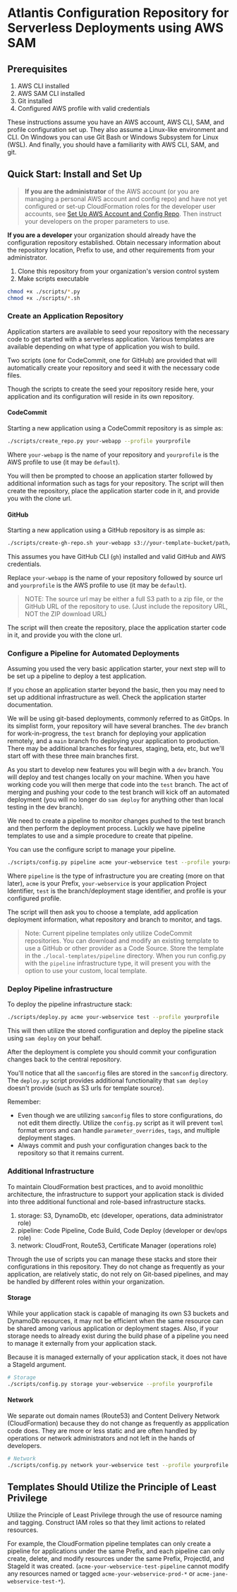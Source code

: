 # Atlantis Configuration Repository for Serverless Deployments using AWS SAM

## Prerequisites

1. AWS CLI installed
2. AWS SAM CLI installed
3. Git installed
4. Configured AWS profile with valid credentials

These instructions assume you have an AWS account, AWS CLI, SAM, and profile configuration set up. They also assume a Linux-like environment and CLI. On Windows you can use Git Bash or Windows Subsystem for Linux (WSL). And finally, you should have a familiarity with AWS CLI, SAM, and git.

## Quick Start: Install and Set Up

> **If you are the administrator** of the AWS account (or you are managing a personal AWS account and config repo) and have not yet configured or set-up CloudFormation roles for the developer user accounts, see [Set Up AWS Account and Config Repo](./docs/01-Set-Up-AWS-Account-and-Config-Repo.md). Then instruct your developers on the proper parameters to use.

**If you are a developer** your organization should already have the configuration repository established. Obtain necessary information about the repository location, Prefix to use, and other requirements from your administrator.

1. Clone this repository from your organization's version control system
2. Make scripts executable

```bash
chmod +x ./scripts/*.py
chmod +x ./scripts/*.sh
```

### Create an Application Repository

Application starters are available to seed your repository with the necessary code to get started with a serverless application. Various templates are available depending on what type of application you wish to build.

Two scripts (one for CodeCommit, one for GitHub) are provided that will automatically create your repository and seed it with the necessary code files.

Though the scripts to create the seed your repository reside here, your application and its configuration will reside in its own repository.

#### CodeCommit

Starting a new application using a CodeCommit repository is as simple as:

```bash
./scripts/create_repo.py your-webapp --profile yourprofile
```

Where `your-webapp` is the name of your repository and `yourprofile` is the AWS profile to use (it may be `default`).

You will then be prompted to choose an application starter followed by additional information such as tags for your repository. The script will then create the repository, place the application starter code in it, and provide you with the clone url.

#### GitHub

Starting a new application using a GitHub repository is as simple as:

```bash
./scripts/create-gh-repo.sh your-webapp s3://your-template-bucket/path/to/app-starter.zip yourprofile
```

This assumes you have GitHub CLI (`gh`) installed and valid GitHub and AWS credentials.

Replace `your-webapp` is the name of your repository followed by source url and `yourprofile` is the AWS profile to use (it may be `default`).

> NOTE: The source url may be either a full S3 path to a zip file, or the GitHub URL of the repository to use. (Just include the repository URL, NOT the ZIP download URL)

The script will then create the repository, place the application starter code in it, and provide you with the clone url.

### Configure a Pipeline for Automated Deployments

Assuming you used the very basic application starter, your next step will to be set up a pipeline to deploy a test application.

If you chose an application starter beyond the basic, then you may need to set up additional infrastructure as well. Check the application starter documentation.

We will be using git-based deployments, commonly referred to as GitOps. In its simplist form, your repository will have several branches. The `dev` branch for work-in-progress, the `test` branch for deploying your application remotely, and a `main` branch fro deploying your application to production. There may be additional branches for features, staging, beta, etc, but we'll start off with these three main branches first.

As you start to develop new features you will begin with a `dev` branch. You will deploy and test changes locally on your machine. When you have working code you will then merge that code into the `test` branch. The act of merging and pushing your code to the test branch will kick off an automated deployment (you will no longer do `sam deploy` for anything other than local testing in the dev branch).

We need to create a pipeline to monitor changes pushed to the test branch and then perform the deployment process. Luckily we have pipeline templates to use and a simple procedure to create that pipeline.

You can use the configure script to manage your pipeline.

```bash
./scripts/config.py pipeline acme your-webservice test --profile yourprofile
```

Where `pipeline` is the type of infrastructure you are creating (more on that later), `acme` is your Prefix, `your-webservice` is your application Project Identifier, `test` is the branch/deployment stage identifier, and profile is your configured profile.

The script will then ask you to choose a template, add application deployment information, what repository and branch to monitor, and tags.

> Note: Current pipeline templates only utilize CodeCommit repositories. You can download and modify an existing template to use a GitHub or other provider as a Code Source. Store the template in the `./local-templates/pipeline` directory. When you run config.py with the `pipeline` infrastructure type, it will present you with the option to use your custom, local template.

### Deploy Pipeline infrastructure

To deploy the pipeline infrastructure stack:

```bash
./scripts/deploy.py acme your-webservice test --profile yourprofile
```

This will then utilize the stored configuration and deploy the pipeline stack using `sam deploy` on your behalf. 

After the deployment is complete you should commit your configuration changes back to the central repository.

You'll notice that all the `samconfig` files are stored in the `samconfig` directory. The `deploy.py` script provides additional functionality that `sam deploy` doesn't provide (such as S3 urls for template source).

Remember:

- Even though we are utilizing `samconfig` files to store configurations, do not edit them directly. Utilize the `config.py` script as it will prevent `toml` format errors and can handle `parameter_overrides`, `tags`, and multiple deployment stages.
- Always commit and push your configuration changes back to the repository so that it remains current.

### Additional Infrastructure

To maintain CloudFormation best practices, and to avoid monolithic architecture, the infrastructure to support your application stack is divided into three additional functional and role-based infrastructure stacks.

1. storage: S3, DynamoDb, etc (developer, operations, data administrator role)
2. pipeline: Code Pipeline, Code Build, Code Deploy (developer or dev/ops role)
3. network: CloudFront, Route53, Certificate Manager (operations role)

Through the use of scripts you can manage these stacks and store their configurations in this repository. They do not change as frequently as your application, are relatively static, do not rely on Git-based pipelines, and may be handled by different roles within your organization.

#### Storage

While your application stack is capable of managing its own S3 buckets and DynamoDb resources, it may not be efficient when the same resource can be shared among various application or deployment stages. Also, if your storage needs to already exist during the build phase of a pipeline you need to manage it externally from your application stack.

Because it is managed externally of your application stack, it does not have a StageId argument.

```bash
# Storage
./scripts/config.py storage your-webservice --profile yourprofile
```

#### Network

We separate out domain names (Route53) and Content Delivery Network (CloudFormation) because they do not change as frequently as appplication code does. They are more or less static and are often handled by operations or network administrators and not left in the hands of developers.

```bash
# Network
./scripts/config.py network your-webservice test --profile yourprofile
```

## Templates Should Utilize the Principle of Least Privilege

Utilize the Principle of Least Privilege through the use of resource naming and tagging. Construct IAM roles so that they limit actions to related resources. 

For example, the CloudFormation pipeline templates can only create a pipeline for applications under the same Prefix, and each pipeline can only create, delete, and modify resources under the same Prefix, ProjectId, and StageId it was created. (`acme-your-webservice-test-pipeline` cannot modify any resources named or tagged `acme-your-webservice-prod-*` or `acme-jane-webservice-test-*`).

